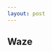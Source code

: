```yaml
---
layout: post
---
```


## Waze

<!--
    0. logo
    1. panel
    2. features
    3. installation
    4. app view
    -->